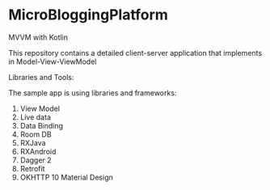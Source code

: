 # MicroBloggingPlatform
MVVM with Kotlin

This repository contains a detailed client-server application that implements in Model-View-ViewModel

Libraries and Tools: 

The sample app is using libraries and frameworks:

1. View Model 
2. Live data 
3. Data Binding 
4. Room DB 
5. RXJava
6. RXAndroid 
7. Dagger 2
8. Retrofit 
9. OKHTTP
10 Material Design 
